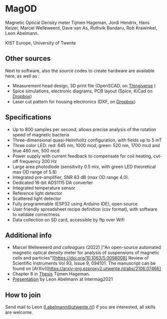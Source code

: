 # MagOD
Magnetic Optical Density meter
Tijmen Hageman, Jordi Hendrix, Hans Keizer, Marcel Welleweerd, Dave
van As, Ruthvik Bandaru, Rob Krawinkel, Leon Abelmann.

KIST Europe, University of Twente

## Other sources
Next to software, also the source codes to create hardware are
available here, as well as :

- Measurement head design, 3D print file (OpenSCAD, on [Thingiverse](https://www.thingiverse.com/thing:3122930) )
- Spice simulations, electronic diagrams, PCB layout (Spice, KiCad on
  [Dropbox](https://www.dropbox.com/sh/1dcai82byvd3hy0/AAA3AGXw0jbr9n2gzdcszufia))
- Laser cut pattern for housing electronics (DXF, on [Dropbox](https://www.dropbox.com/sh/1dcai82byvd3hy0/AAA3AGXw0jbr9n2gzdcszufia))

## Specifications
- Up to 800 samples per second, allows precise analysis of the rotation speed of magnetic bacteria
- Three-dimensional quasi-Helmholtz configuration, with fields up to 5 mT 
- Three color LED: red: 645 nm, 1000 mcd, green: 520 nm, 1700 mcd and blue 460 nm, 500 mcd
- Power supply with current feedback to compensate for coil heating, cut-off frequency 200 Hz
- Large area photodiode (sensitivity 0.5 mlx, with green LED theoretical max OD range of 5.8)
- Integrated pre-amplifier, SNR 83 dB (max OD range 4.0).
- Dedicated 16-bit ADS1115 DA converter
- Integrated temperature sensor
- Reference light detector
- Scattered light detector
- Fully programmable (ESP32 using Arduino IDE), open source
- User friendly spreadsheet recipe definition (csv format), with software to validate correctness
- Data collection on SD card, accessible by ftp over Wifi

## Additional info
- Marcel Welleweerd *and colleagues* (2022) ["An open-source automated magnetic optical density meter for analysis of suspensions of magnetic cells and particles"][https://doi.org/10.1063/5.0098008] Review of Scientific Instruments Vol 93, Issue 9, 094101. The manuscript can be found on [ArXiv][https://arxiv-org.ezproxy2.utwente.nl/abs/2106.07466]
- Chapter 8 in [Thesis](https://research.utwente.nl/en/publications/observing-magnetic-objects-in-fluids) Tijmen Hageman.
- [Presentation](https://youtu.be/TwwIsPg0qnI) by Leon Abelmann at Intermag2021

## How to join
Send mail to Leon (l.abelmann@utwente.nl) if you are interested, all skills are welcome.
